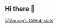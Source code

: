 ## Hi there 👋


[![Anurag's GitHub stats](https://github-readme-stats.vercel.app/api?username=jacobadev&hide=contribs,prs&show_icons=true&theme=radical)](https://github.com/anuraghazra/github-readme-stats)


<!--
**Jacobadev/Jacobadev** is a ✨ _special_ ✨ repository because its `README.md` (this file) appears on your GitHub profile.

Here are some ideas to get you started:

- 🔭 I’m currently working on ...
- 🌱 I’m currently learning ...
- 👯 I’m looking to collaborate on ...
- 🤔 I’m looking for help with ...
- 💬 Ask me about ...
- 📫 How to reach me: ...
- 😄 Pronouns: ...
- ⚡ Fun fact: ...
-->
